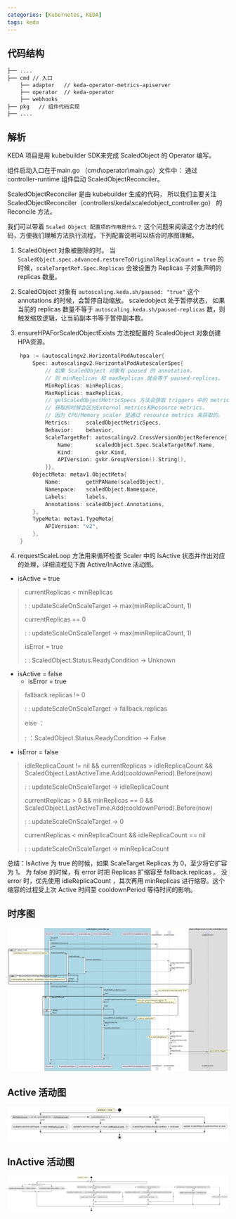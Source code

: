 ```yaml
---
categories: [Kubernetes, KEDA]
tags: keda
---
```


## 代码结构
~~~
├── ....
├── cmd // 入口
    ├── adapter   // keda-operator-metrics-apiserver
    ├── operator  // keda-operator
    ├── webhooks
├── pkg   // 组件代码实现
├── ....
~~~

## 解析

KEDA 项目是用 kubebuilder SDK来完成 ScaledObject 的 Operator 编写。

组件启动入口在于main.go （cmd\operator\main.go）文件中： 通过 controller-runtime 组件启动 ScaledObjectReconciler。 

ScaledObjectReconciler 是由 kubebuilder 生成的代码， 所以我们主要关注 ScaledObjectReconciler（controllers\keda\scaledobject_controller.go） 的 Reconcile 方法。

我们可以带着 `Scaled Object 配置项的作用是什么？` 这个问题来阅读这个方法的代码，方便我们理解方法执行流程，下列配置说明可以结合时序图理解。

1. ScaledObject 对象被删除的时。 当 `ScaledObject.spec.advanced.restoreToOriginalReplicaCount = true` 的时候，`scaleTargetRef.Spec.Replicas` 会被设置为 Replicas 子对象声明的 replicas 数量。

2. ScaledObject 对象有 `autoscaling.keda.sh/paused: "true"` 这个 annotations 的时候，会暂停自动缩放。 scaledobject 处于暂停状态，
如果当前的 replicas 数量不等于 `autoscaling.keda.sh/paused-replicas` 数，则触发缩放逻辑，让当前副本书等于暂停副本数。

3. ensureHPAForScaledObjectExists 方法按配置的 ScaledObject 对象创建HPA资源。
~~~go
	hpa := &autoscalingv2.HorizontalPodAutoscaler{
		Spec: autoscalingv2.HorizontalPodAutoscalerSpec{
		    // 如果 ScaledObject 对象有 paused 的 annotation，
		    // 则 minReplicas 和 maxReplicas 就会等于 paused-replicas。
			MinReplicas: minReplicas,
			MaxReplicas: maxReplicas,
			// getScaledObjectMetricSpecs 方法会获取 triggers 中的 metrics 指标。
			// 获取的时候会区分External metrics和Resource metrics，
			// 因为 CPU/Memory scaler 是通过 resource metrics 来获取的。
			Metrics:     scaledObjectMetricSpecs,
			Behavior:    behavior,
			ScaleTargetRef: autoscalingv2.CrossVersionObjectReference{
				Name:       scaledObject.Spec.ScaleTargetRef.Name,
				Kind:       gvkr.Kind,
				APIVersion: gvkr.GroupVersion().String(),
			}},
		ObjectMeta: metav1.ObjectMeta{
			Name:        getHPAName(scaledObject),
			Namespace:   scaledObject.Namespace,
			Labels:      labels,
			Annotations: scaledObject.Annotations,
		},
		TypeMeta: metav1.TypeMeta{
			APIVersion: "v2",
		},
	}
~~~

4. requestScaleLoop 方法用来循环检查 Scaler 中的 IsActive 状态并作出对应的处理，详细流程见下面 Active/InActive 活动图。
- isActive = true
> currentReplicas < minReplicas
> 
>: : updateScaleOnScaleTarget -> max(minReplicaCount, 1)
> 
> currentReplicas == 0
> 
>: : updateScaleOnScaleTarget -> max(minReplicaCount, 1)
> 
> isError = true 
> 
>: : ScaledObject.Status.ReadyCondition -> Unknown
- isActive = false
  - isError = true
> fallback.replicas != 0 
> 
>: : updateScaleOnScaleTarget -> fallback.replicas
> 
> else ：
> 
>: ：ScaledObject.Status.ReadyCondition -> False
  - isError = false
> idleReplicaCount != nil && currentReplicas > idleReplicaCount && ScaledObject.LastActiveTime.Add(cooldownPeriod).Before(now)
> 
>: : updateScaleOnScaleTarget -> idleReplicaCount
> 
> currentReplicas > 0 && minReplicas == 0 && ScaledObject.LastActiveTime.Add(cooldownPeriod).Before(now)
> 
>: : updateScaleOnScaleTarget -> 0
> 
> currentReplicas < minReplicaCount && idleReplicaCount == nil
> 
>: : updateScaleOnScaleTarget -> minReplicaCount

总结：IsActive 为 true 的时候，如果 ScaleTarget Replicas 为 0，至少将它扩容为 1。
为 false 的时候，有 error 时把 Replicas 扩缩容至 fallback.replicas 。 
没 error 时，优先使用 idleReplicaCount ，其次再用 minReplicas 进行缩容。这个缩容的过程受上次 Active 时间至 cooldownPeriod 等待时间的影响。

## 时序图
![](../assets/images/keda/keda-operator-sq.png)

## Active 活动图
![](../assets/images/keda/keda-operator-active-ad.png)

## InActive 活动图
![](../assets/images/keda/keda-operator-inactive-ad.png)
